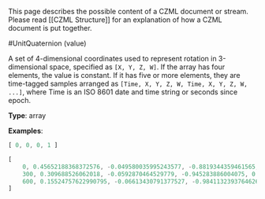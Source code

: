 This page describes the possible content of a CZML document or stream.  Please read [[CZML Structure]] for an explanation of how a CZML document is put together.

#UnitQuaternion (value)

A set of 4-dimensional coordinates used to represent rotation in 3-dimensional space, specified as `[X, Y, Z, W]`.  If the array has four elements, the value is constant.  If it has five or more elements, they are time-tagged samples arranged as `[Time, X, Y, Z, W, Time, X, Y, Z, W, ...]`, where Time is an ISO 8601 date and time string or seconds since epoch.

**Type**: array

**Examples**:

```javascript
[ 0, 0, 0, 1 ]
```

```javascript
[
    0, 0.45652188368372576, -0.049580035995243577, -0.8819344359461565, 0.10640131785324795,
    300, 0.309688526062018, -0.0592870464529779, -0.945283886004075, 0.0837641797515638,
    600, 0.15524757622990795, -0.06613430791377527, -0.9841132393764626, 0.05518673278488507
]
```

